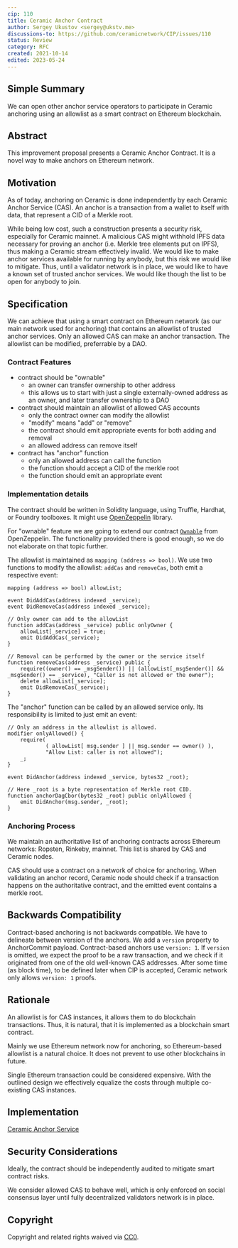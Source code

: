 ```yaml
---
cip: 110
title: Ceramic Anchor Contract
author: Sergey Ukustov <sergey@ukstv.me>
discussions-to: https://github.com/ceramicnetwork/CIP/issues/110
status: Review
category: RFC
created: 2021-10-14
edited: 2023-05-24
---
```


## Simple Summary

We can open other anchor service operators to participate in Ceramic anchoring using an allowlist as a smart contract on Ethereum blockchain.

## Abstract

This improvement proposal presents a Ceramic Anchor Contract. It is a novel way to make anchors on Ethereum network.

## Motivation

As of today, anchoring on Ceramic is done independently by each Ceramic Anchor Service (CAS). An anchor is a transaction from a wallet to itself with data, that represent a CID of a Merkle root.

While being low cost, such a construction presents a security risk, especially for Ceramic mainnet. A malicious CAS might withhold IPFS data necessary for proving an anchor (i.e. Merkle tree elements put on IPFS), thus making a Ceramic stream effectively invalid. We would like to make anchor services available for running by anybody, but this risk we would like to mitigate. Thus, until a validator network is in place, we would like to have a known set of trusted anchor services. We would like though the list to be open for anybody to join.

## Specification

We can achieve that using a smart contract on Ethereum network (as our main network used for anchoring) that contains an allowlist of trusted anchor services. Only an allowed CAS can make an anchor transaction. The allowlist can be modified, preferrable by a DAO.

### Contract Features

- contract should be "ownable"
    - an owner can transfer ownership to other address
    - this allows us to start with just a single externally-owned address as an owner, and later transfer ownership to a DAO
- contract should maintain an allowlist of allowed CAS accounts
    - only the contract owner can modify the allowlist
    - "modify" means "add" or "remove"
    - the contract should emit appropriate events for both adding and removal
    - an allowed address can remove itself
- contract has "anchor" function
    - only an allowed address can call the function
    - the function should accept a CID of the merkle root
    - the function should emit an appropriate event

### Implementation details

The contract should be written in Solidity language, using Truffle, Hardhat, or Foundry toolboxes. It might use [OpenZeppelin](https://github.com/OpenZeppelin/openzeppelin-contracts) library.

For "ownable" feature we are going to extend our contract [`Ownable`](https://github.com/OpenZeppelin/openzeppelin-contracts/blob/master/contracts/access/Ownable.sol) from OpenZeppelin. The functionality provided there is good enough, so we do not elaborate on that topic further.

The allowlist is maintained as `mapping (address => bool)`. We use two functions to modify the allowlist: `addCas` and `removeCas`, both emit a respective event:


```solidity=
mapping (address => bool) allowList;

event DidAddCas(address indexed _service);
event DidRemoveCas(address indexed _service);

// Only owner can add to the allowList
function addCas(address _service) public onlyOwner {
    allowList[_service] = true;
    emit DidAddCas(_service);
}
    
// Removal can be performed by the owner or the service itself
function removeCas(address _service) public {
    require((owner() == _msgSender()) || (allowList[_msgSender()] && _msgSender() == _service), "Caller is not allowed or the owner");
    delete allowList[_service];
    emit DidRemoveCas(_service);
}
```

The "anchor" function can be called by an allowed service only. Its responsibility is limited to just emit an event:

```solidity=
// Only an address in the allowlist is allowed.
modifier onlyAllowed() {
    require(
            ( allowList[ msg.sender ] || msg.sender == owner() ), 
            "Allow List: caller is not allowed");
    _;
}

event DidAnchor(address indexed _service, bytes32 _root);

// Here _root is a byte representation of Merkle root CID.
function anchorDagCbor(bytes32 _root) public onlyAllowed {
    emit DidAnchor(msg.sender, _root);
}
```

### Anchoring Process

We maintain an authoritative list of anchoring contracts across Ethereum networks: Ropsten, Rinkeby, mainnet. This list is shared by CAS and Ceramic nodes.

CAS should use a contract on a network of choice for anchoring. When validating an anchor record, Ceramic node should check if a transaction happens on the authoritative contract, and the emitted event contains a merkle root.

## Backwards Compatibility

Contract-based anchoring is not backwards compatible. We have to delineate between version of the anchors. We add a `version` property to AnchorCommit payload. Contract-based anchors use `version: 1`. If `version` is omitted, we expect the proof to be a raw transaction, and we check if it originated from one of the old well-known CAS addresses. After some time (as block time), to be defined later when CIP is accepted, Ceramic network only allows `version: 1` proofs.

## Rationale

An allowlist is for CAS instances, it allows them to do blockchain transactions. Thus, it is natural, that it is implemented as a blockchain smart contract.

Mainly we use Ethereum network now for anchoring, so Ethereum-based allowlist is a natural choice. It does not prevent to use other blockchains in future.

Single Ethereum transaction could be considered expensive. With the outlined design we effectively equalize the costs through multiple co-existing CAS instances.

## Implementation

[Ceramic Anchor Service](https://github.com/ceramicnetwork/ceramic-anchor-service)

## Security Considerations

Ideally, the contract should be independently audited to mitigate smart contract risks.

We consider allowed CAS to behave well, which is only enforced on social consensus layer until fully decentralized validators network is in place.


## Copyright

Copyright and related rights waived via [CC0](https://creativecommons.org/publicdomain/zero/1.0/).
